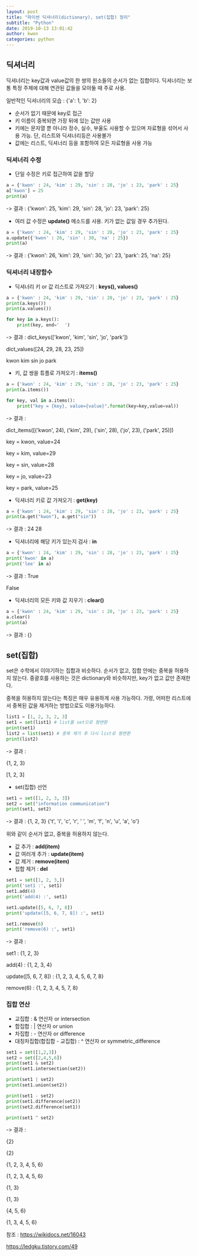 ```yaml
---
layout: post
title: "파이썬 딕셔너리(dictionary), set(집합) 정리"
subtitle: "Python"
date: 2019-10-13 13:01:42
author: kwon
categories: python
---
```



## 딕셔너리
딕셔너리는 key값과 value값의 한 쌍의 원소들의 순서가 없는 집합이다. 딕셔너리는 보통 특정 주제에 대해 연관된 값들을 모아둘 때 주로 사용.

일반적인 딕셔너리의 모습 : {'a': 1, 'b': 2}

- 순서가 없기 때문에 key로 접근
- 키 이름이 중복되면 가장 뒤에 있는 값만 사용
- 키에는 문자열 뿐 아니라 정수, 실수, 부울도 사용할 수 있으며 자료형을 섞어서 사용 가능. 단, 리스트와 딕셔너리등은 사용불가
- 값에는 리스트, 딕셔너리 등을 포함하여 모든 자료형을 사용 가능

### 딕셔너리 수정
- 단일 수정은 키로 접근하여 값을 할당

```python
a = {'kwon' : 24, 'kim' : 29, 'sin' : 28, 'jo' : 23, 'park' : 25}
a['kwon'] = 25
print(a)
```
-> 결과 : {'kwon': 25, 'kim': 29, 'sin': 28, 'jo': 23, 'park': 25}

- 여러 값 수정은 **update()** 메소드를 사용. 키가 없는 값일 경우 추가된다.

```python
a = {'kwon' : 24, 'kim' : 29, 'sin' : 28, 'jo' : 23, 'park' : 25}
a.update({'kwon' : 26, 'sin' : 30, 'na' : 25})
print(a)
```
-> 결과 : {'kwon': 26, 'kim': 29, 'sin': 30, 'jo': 23, 'park': 25, 'na': 25}

### 딕셔너리 내장함수
- 딕셔너리 키 or 값 리스트로 가져오기 : **keys(), values()**

```python
a = {'kwon' : 24, 'kim' : 29, 'sin' : 28, 'jo' : 23, 'park' : 25}
print(a.keys())
print(a.values())

for key in a.keys():
    print(key, end='  ')
```
-> 결과 :
dict_keys(['kwon', 'kim', 'sin', 'jo', 'park'])

dict_values([24, 29, 28, 23, 25])

kwon  kim  sin  jo  park  

- 키, 값 쌍을 튜플로 가져오기 : **items()**

```python
a = {'kwon' : 24, 'kim' : 29, 'sin' : 28, 'jo' : 23, 'park' : 25}
print(a.items())

for key, val in a.items():
    print("key = {key}, value={value}".format(key=key,value=val))
```
-> 결과 :

dict_items([('kwon', 24), ('kim', 29), ('sin', 28), ('jo', 23), ('park', 25)])

key = kwon, value=24

key = kim, value=29

key = sin, value=28

key = jo, value=23

key = park, value=25

- 딕셔너리 키로 값 가져오기 : **get(key)**

```python
a = {'kwon' : 24, 'kim' : 29, 'sin' : 28, 'jo' : 23, 'park' : 25}
print(a.get("kwon"), a.get("sin"))
```
-> 결과 : 24  28

- 딕셔너리에 해당 키가 있는지 검사 : **in**

```python
a = {'kwon' : 24, 'kim' : 29, 'sin' : 28, 'jo' : 23, 'park' : 25}
print('kwon' in a)
print('lee' in a)
```
-> 결과 :
True

False


- 딕셔너리의 모든 키와 값 지우기 : **clear()**

```python
a = {'kwon' : 24, 'kim' : 29, 'sin' : 28, 'jo' : 23, 'park' : 25}
a.clear()
print(a)
```
-> 결과 : {}

## set(집합)
set은 수학에서 이야기하는 집합과 비슷하다. 순서가 없고, 집합 안에는 중복을 허용하지 않는다. 중괄호를 사용하는 것은 dictionary와 비슷하지만, key가 없고 값만 존재한다.

중복을 허용하지 않는다는 특징은 매우 유용하게 사용 가능하다. 가령, 어떠한 리스트에서 중복된 값을 제거하는 방법으로도 이용가능하다.

```python
list1 = [1, 2, 3, 2, 3]
set1 = set(list1) # list를 set으로 형변환
print(set1)
list2 = list(set1) # 중복 제거 후 다시 list로 형변환
print(list2)
```
-> 결과 :

{1, 2, 3}

[1, 2, 3]


- set(집합) 선언

```python
set1 = set([1, 2, 3, 3])
set2 = set("information communication")
print(set1, set2)
```
-> 결과 : {1, 2, 3}   {'t', 'i', 'c', 'r', ' ', 'm', 'f', 'n', 'u', 'a', 'o'}

위와 같이 순서가 없고, 중복을 허용하지 않는다.

- 값 추가 : **add(item)**
- 값 여러개 추가 : **update(item)**
- 값 제거 : **remove(item)**
- 집합 제거 : **del**

```python
set1 = set([1, 2, 3,])
print('set1 :', set1)
set1.add(4)
print('add(4) :', set1)

set1.update([5, 6, 7, 8])
print('update([5, 6, 7, 8]) :', set1)

set1.remove(6)
print('remove(6) :', set1)
```
-> 결과 :

set1 : {1, 2, 3}

add(4) : {1, 2, 3, 4}

update([5, 6, 7, 8]) : {1, 2, 3, 4, 5, 6, 7, 8}

remove(6) : {1, 2, 3, 4, 5, 7, 8}

### 집합 연산
- 교집합 : & 연산자 or intersection
- 합집합 : | 연산자 or union
- 차집합 : - 연산자 or difference
- 대칭차집합(합집합 - 교집합) : ^ 연산자 or symmetric_difference

```python
set1 = set([1,2,3])
set2 = set([2,4,5,6])
print(set1 & set2)
print(set1.intersection(set2))

print(set1 | set2)
print(set1.union(set2))

print(set1 - set2)
print(set1.difference(set2))
print(set2.difference(set1))

print(set1 ^ set2)
```
-> 결과 :

{2}

{2}

{1, 2, 3, 4, 5, 6}

{1, 2, 3, 4, 5, 6}

{1, 3}

{1, 3}

{4, 5, 6}

{1, 3, 4, 5, 6}

참조 : <https://wikidocs.net/16043>
>

<https://ledgku.tistory.com/49>
